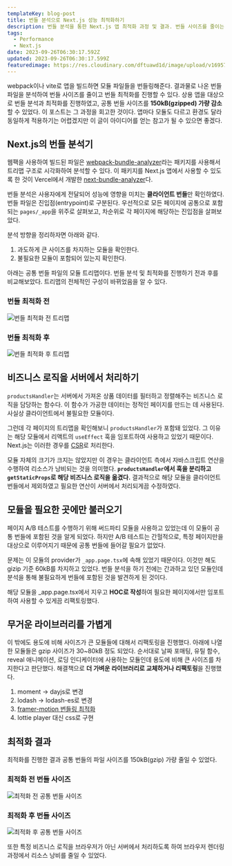 ```yaml
---
templateKey: blog-post
title: 번들 분석으로 Next.js 성능 최적화하기
description: 번들 분석을 통한 Next.js 앱 최적화 과정 및 결과. 번들 사이즈를 줄이는 방법.
tags:
  - Performance
  - Next.js
date: 2023-09-26T06:30:17.592Z
updated: 2023-09-26T06:30:17.599Z
featuredimage: https://res.cloudinary.com/dftuawd1d/image/upload/v1695710168/blog/blocks_nmd9r3.png
---
```

webpack이나 vite로 앱을 빌드하면 모듈 파일들을 번들링해준다. 결과물로 나온 번들 파일을 분석하여 번들 사이즈를 줄이고 번들 최적화를 진행할 수 있다. 상용 앱을 대상으로 번들 분석과 최적화를 진행하였고, 공통 번들 사이즈를 **150kB(gzipped) 가량 감소**할 수 있었다. 이 포스트는 그 과정을 회고한 것이다. 앱마다 모듈도 다르고 환경도 달라 동일하게 적용하기는 어렵겠지만 이 글이 아이디어를 얻는 참고가 될 수 있으면 좋겠다.

## Next.js의 번들 분석기

웹팩을 사용하여 빌드된 파일은 [webpack-bundle-analyzer](https://www.npmjs.com/package/webpack-bundle-analyzer)라는 패키지를 사용해서 트리맵 구조로 시각화하여 분석할 수 있다. 이 패키지를 Next.js 앱에서 사용할 수 있도록 한 것이 Vercel에서 개발한 [next-bundle-analyzer](https://github.com/vercel/next.js/tree/canary/packages/next-bundle-analyzer)다.

번들 분석은 사용자에게 전달되어 성능에 영향을 미치는 **클라이언트 번들**만 확인하였다. 번들 파일은 진입점(entrypoint)로 구분된다. 우선적으로 모든 페이지에 공통으로 포함되는 `pages/_app`을 위주로 살펴보고, 차순위로 각 페이지에 해당하는 진입점을 살펴보았다.

분석 방향을 정리하자면 아래와 같다.

1. 과도하게 큰 사이즈를 차지하는 모듈을 확인한다.
2. 불필요한 모듈이 포함되어 있는지 확인한다.

아래는 공통 번들 파일의 모듈 트리맵이다. 번들 분석 및 최적화를 진행하기 전과 후를 비교해보았다. 트리맵의 전체적인 구성이 바뀌었음을 알 수 있다.

### 번들 최적화 전

![번들 최적화 전 트리맵](https://res.cloudinary.com/dftuawd1d/image/upload/f_auto,q_auto/v1695711471/blog/bundle-map-before_yr0gx0.png)

### 번들 최적화 후

![번들 최적화 후 트리맵](https://res.cloudinary.com/dftuawd1d/image/upload/f_auto,q_auto/v1695711471/blog/bundle-map-after_wphm6w.png)

## 비즈니스 로직을 서버에서 처리하기

`productsHandler`는 서버에서 가져온 상품 데이터를 필터하고 정렬해주는 비즈니스 로직을 담당하는 함수다. 이 함수가 가공한 데이터는 정적인 페이지를 만드는 데 사용된다. 사실상 클라이언트에서 불필요한 모듈이다.

그런데 각 페이지의 트리맵을 확인해보니 `productsHandler`가 포함돼 있었다. 그 이유는 해당 모듈에서 리액트의 `useEffect` 훅을 임포트하여 사용하고 있었기 때문이다. Next.js는 이러한 경우를 [CSR](https://nextjs.org/docs/pages/building-your-application/rendering/client-side-rendering)로 처리한다.

모듈 자체의 크기가 크지는 않았지만 이 경우는 클라이언트 측에서 자바스크립트 연산을 수행하여 리소스가 낭비되는 것을 의미했다. **`productsHandler`에서 훅을 분리하고 `getStaticProps`로 해당 비즈니스 로직을 옮겼다.** 결과적으로 해당 모듈을 클라이언트 번들에서 제외하였고 필요한 연산이 서버에서 처리되게끔 수정하였다.

## 모듈을 필요한 곳에만 불러오기

페이지 A/B 테스트를 수행하기 위해 써드파티 모듈을 사용하고 있었는데 이 모듈이 공통 번들에 포함된 것을 알게 되었다. 하지만 A/B 테스트는 간헐적으로, 특정 페이지만을 대상으로 이루어지기 때문에 공통 번들에 들어갈 필요가 없었다. 

문제는 이 모듈의 provider가 `_app.page.tsx`에 속해 있었기 때문이다. 이것만 해도 gizip 기준 60kB를 차지하고 있었다. 번들 분석을 하기 전에는 간과하고 있던 모듈인데 분석을 통해 불필요하게 번들에 포함된 것을 발견하게 된 것이다.

해당 모듈을 _app.page.tsx에서 지우고 **HOC로 작성**하여 필요한 페이지에서만 임포트하여 사용할 수 있게끔 리팩토링했다.

## 무거운 라이브러리를 가볍게

이 밖에도 용도에 비해 사이즈가 큰 모듈들에 대해서 리팩토링을 진행했다. 아래에 나열한 모듈들은 gzip 사이즈가 30~80kB 정도 되었다. 순서대로 날짜 포매팅, 유틸 함수, reveal 애니메이션, 로딩 인디케이터에 사용하는 모듈인데 용도에 비해 큰 사이즈를 차지한다고 판단했다. 해결책으로 **더 가벼운 라이브러리로 교체하거나 리팩토링**을 진행했다.

1. moment → dayjs로 변경
2. lodash → lodash-es로 변경
3. [framer-motion 번들링 최적화](https://www.framer.com/motion/guide-reduce-bundle-size/)
4. lottie player 대신 css로 구현

## 최적화 결과

최적화를 진행한 결과 공통 번들의 파일 사이즈를 150kB(gzip) 가량 줄일 수 있었다.

### 최적화 전 번들 사이즈
![최적화 전 공통 번들 사이즈](https://res.cloudinary.com/dftuawd1d/image/upload/f_auto,q_auto/v1695711470/blog/bundle-size-before_xdsor4.png)

### 최적화 후 번들 사이즈
![최적화 후 공통 번들 사이즈](https://res.cloudinary.com/dftuawd1d/image/upload/f_auto,q_auto/v1695711470/blog/bundle-size-after_itbefz.png)

또한 특정 비즈니스 로직을 브라우저가 아닌 서버에서 처리하도록 하여 브라우저 렌더링 과정에서 리소스 낭비를 줄일 수 있었다.
